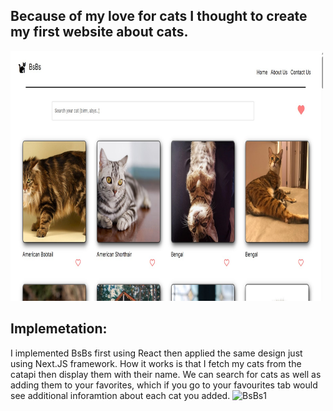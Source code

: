 ## Because of my love for cats I thought to create my first website about cats.
<img src="./BsBs0.jpg" width="500" height="400"/>


## Implemetation:
I implemented BsBs first using React then applied the same design just using Next.JS framework. 
How it works is that I fetch my cats from the catapi then display them with their name. We can search for cats as well as adding them to your favorites, which if you go to your favourites tab would see additional inforamtion about each cat you added.
![BsBs1](https://github.com/user-attachments/assets/569a8871-1e50-4efc-ab76-9918154d8aab)
